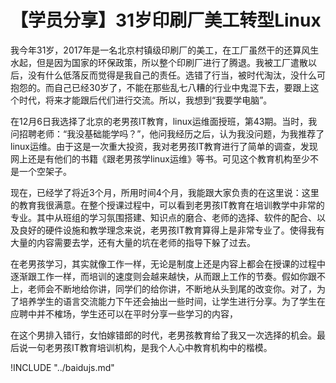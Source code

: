 # 【学员分享】31岁印刷厂美工转型Linux

我今年31岁，2017年是一名北京村镇级印刷厂的美工，在工厂虽然干的还算风生水起，但是因为国家的环保政策，所以整个印刷厂进行了腾退。我被工厂遣散以后，没有什么低落反而觉得是我自己的责任。选错了行当，被时代淘汰，没什么可抱怨的。而自己已经30岁了，不能在那些乱七八糟的行业中鬼混下去，要跟上这个时代，将来才能跟后代们进行交流。所以，我想到“我要学电脑”。

在12月6日我选择了北京的老男孩IT教育，linux运维面授班，第43期。当时，我问招聘老师：“我没基础能学吗？”，他问我经历之后，认为我没问题，为我推荐了linux运维。由于这是一次重大投资，我对老男孩IT教育进行了简单的调查，发现网上还是有他们的书籍《跟老男孩学linux运维》等书。可见这个教育机构至少不是一个空架子。

现在，已经学了将近3个月，所用时间4个月，我能跟大家负责的在这里说：这里的教育我很满意。在整个授课过程中，可以看到老男孩IT教育在培训教学中非常的专业。其中从班组的学习氛围搭建、知识点的磨合、老师的选择、软件的配合、以及良好的硬件设施和教学理念来说，老男孩IT教育算得上是非常专业了。使得我有大量的内容需要去学，还有大量的坑在老师的指导下躲了过去。

在老男孩学习，其实就像工作一样，无论是制度上还是内容上都会在授课的过程中逐渐跟工作一样，而培训的速度则会越来越快，从而跟上工作的节奏。假如你跟不上，老师会不断地给你讲，同学们的给你讲，不断地从头到尾的改变你。对了，为了培养学生的语言交流能力下午还会抽出一些时间，让学生进行分享。为了学生在应聘中并不榷场，学生还可以在平时分享一些学习的内容，

在这个男排入错行，女怕嫁错郎的时代，老男孩教育给了我又一次选择的机会。最后说一句老男孩IT教育培训机构，是我个人心中教育机构中的楷模。

!INCLUDE "../baidujs.md"
